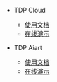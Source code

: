 - TDP Cloud

  - [使用文档](/cloud/README.md)
  - [在线演示](https://cloud.opentdp.org)

- TDP Aiart

  - [使用文档](/aiart/README.md)
  - [在线演示](https://aiart.opentdp.org)
